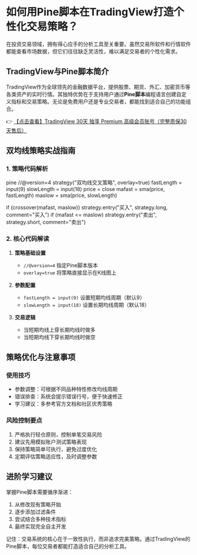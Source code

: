 # 如何用Pine脚本在TradingView打造个性化交易策略？

在投资交易领域，拥有得心应手的分析工具至关重要。虽然交易所软件和行情软件都能查看市场数据，但它们往往缺乏灵活性，难以满足交易者的个性化需求。

## TradingView与Pine脚本简介

TradingView作为全球领先的金融数据平台，提供股票、期货、外汇、加密货币等各类资产的实时行情。其独特优势在于支持用户通过**Pine脚本**编程语言创建自定义指标和交易策略。无论是免费用户还是专业交易者，都能找到适合自己的功能组合。

👉 [【点击查看】TradingView 30天 独享 Premium 高级会员账号（完整质保30天售后）](https://bit.ly/TradingView-Pro)

## 双均线策略实战指南

### 1. 策略代码解析

pine
//@version=4
strategy("双均线交叉策略", overlay=true)
fastLength = input(9)
slowLength = input(18)
price = close
mafast = sma(price, fastLength)
maslow = sma(price, slowLength)

if (crossover(mafast, maslow))
    strategy.entry("买入", strategy.long, comment="买入")
if (mafast <= maslow)
    strategy.entry("卖出", strategy.short, comment="卖出")

### 2. 核心代码解读

1. **策略基础设置**
   - `//@version=4` 指定Pine脚本版本
   - `overlay=true` 将策略直接显示在K线图上

2. **参数配置**
   - `fastLength = input(9)` 设置短期均线周期（默认9）
   - `slowLength = input(18)` 设置长期均线周期（默认18）

3. **交易逻辑**
   - 当短期均线上穿长期均线时做多
   - 当短期均线下穿长期均线时做空

## 策略优化与注意事项

### 使用技巧
- 参数调整：可根据不同品种特性修改均线周期
- 错误排查：系统会提示错误行号，便于快速修正
- 学习建议：多参考官方文档和社区优秀策略

### 风险控制要点
1. 严格执行轻仓原则，控制单笔交易风险
2. 建议先用模拟账户测试策略表现
3. 保持策略简单可执行，避免过度优化
4. 定期评估策略适应性，及时调整参数

## 进阶学习建议

掌握Pine脚本需要循序渐进：
1. 从修改现有策略开始
2. 逐步添加过滤条件
3. 尝试结合多种技术指标
4. 最终实现完全自主开发

记住：交易系统的核心在于一致性执行，而非追求完美策略。通过TradingView的Pine脚本，每位交易者都能打造适合自己的分析工具。